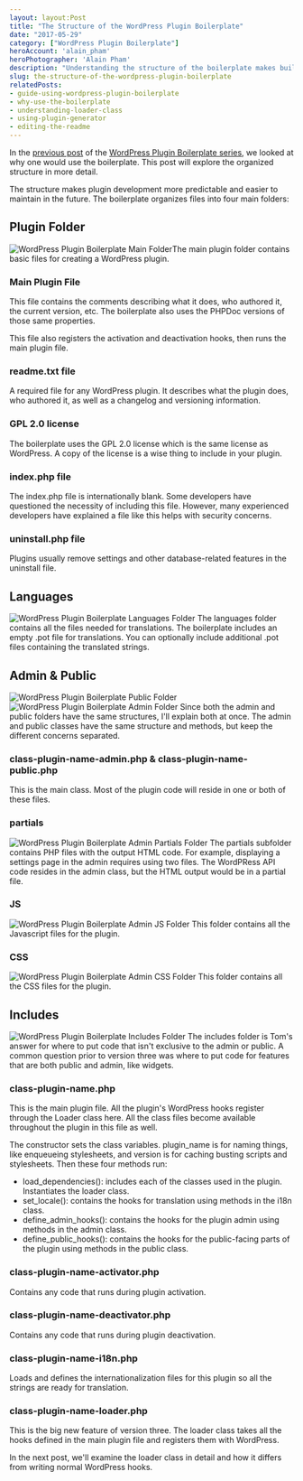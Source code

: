 ```yaml
---
layout: layout:Post
title: "The Structure of the WordPress Plugin Boilerplate"
date: "2017-05-29"
category: ["WordPress Plugin Boilerplate"]
heroAccount: 'alain_pham'
heroPhotographer: 'Alain Pham'
description: "Understanding the structure of the boilerplate makes building your plugin much easier. Learn how the boilerplate structures your plugin."
slug: the-structure-of-the-wordpress-plugin-boilerplate
relatedPosts:
- guide-using-wordpress-plugin-boilerplate
- why-use-the-boilerplate
- understanding-loader-class
- using-plugin-generator
- editing-the-readme
---
```


In the [previous post](/post/why-use-the-boilerplate) of the [WordPress Plugin Boilerplate series](/post/guide-using-wordpress-plugin-boilerplate/), we looked at why one would use the boilerplate. This post will explore the organized structure in more detail.

The structure makes plugin development more predictable and easier to maintain in the future. The boilerplate organizes files into four main folders:

## Plugin Folder

![WordPress Plugin Boilerplate Main Folder](/post/the-structure-of-the-wordpress-plugin-boilerplate/wp-plugin-boilerplate-root-folder.png)The main plugin folder contains basic files for creating a WordPress plugin.

### Main Plugin File

This file contains the comments describing what it does, who authored it, the current version, etc. The boilerplate also uses the PHPDoc versions of those same properties.

This file also registers the activation and deactivation hooks, then runs the main plugin file.

### readme.txt file

A required file for any WordPress plugin. It describes what the plugin does, who authored it, as well as a changelog and versioning information.

### GPL 2.0 license

The boilerplate uses the GPL 2.0 license which is the same license as WordPress. A copy of the license is a wise thing to include in your plugin.

### index.php file

The index.php file is internationally blank. Some developers have questioned the necessity of including this file. However, many experienced developers have explained a file like this helps with security concerns.

### uninstall.php file

Plugins usually remove settings and other database-related features in the uninstall file.

## Languages

![WordPress Plugin Boilerplate Languages Folder](/post/the-structure-of-the-wordpress-plugin-boilerplate/wp-plugin-boilerplate-languages-folder.png) The languages folder contains all the files needed for translations. The boilerplate includes an empty .pot file for translations. You can optionally include additional .pot files containing the translated strings.

## Admin & Public

![WordPress Plugin Boilerplate Public Folder](/post/the-structure-of-the-wordpress-plugin-boilerplate/wp-plugin-boilerplate-public-folder.png) ![WordPress Plugin Boilerplate Admin Folder](/post/the-structure-of-the-wordpress-plugin-boilerplate/wp-plugin-boilerplate-admin-folder.png) Since both the admin and public folders have the same structures, I'll explain both at once. The admin and public classes have the same structure and methods, but keep the different concerns separated.

### class-plugin-name-admin.php & class-plugin-name-public.php

This is the main class. Most of the plugin code will reside in one or both of these files.

### partials

![WordPress Plugin Boilerplate Admin Partials Folder](/post/the-structure-of-the-wordpress-plugin-boilerplate/wp-plugin-boilerplate-admin-partials-folder.png) The partials subfolder contains PHP files with the output HTML code. For example, displaying a settings page in the admin requires using two files. The WordPRess API code resides in the admin class, but the HTML output would be in a partial file.

### JS

![WordPress Plugin Boilerplate Admin JS Folder](/post/the-structure-of-the-wordpress-plugin-boilerplate/wp-plugin-boilerplate-admin-js-folder.png) This folder contains all the Javascript files for the plugin.

### CSS

![WordPress Plugin Boilerplate Admin CSS Folder](/post/the-structure-of-the-wordpress-plugin-boilerplate/wp-plugin-boilerplate-admin-css-folder.png) This folder contains all the CSS files for the plugin.

## Includes

![WordPress Plugin Boilerplate Includes Folder](/post/the-structure-of-the-wordpress-plugin-boilerplate/wp-plugin-boilerplate-includes-folder.png) The includes folder is Tom's answer for where to put code that isn't exclusive to the admin or public. A common question prior to version three was where to put code for features that are both public and admin, like widgets.

### class-plugin-name.php

This is the main plugin file. All the plugin's WordPress hooks register through the Loader class here. All the class files become available throughout the plugin in this file as well.

The constructor sets the class variables. plugin_name is for naming things, like enqueueing stylesheets, and version is for caching busting scripts and stylesheets. Then these four methods run:

- load_dependencies(): includes each of the classes used in the plugin. Instantiates the loader class.
- set_locale(): contains the hooks for translation using methods in the i18n class.
- define_admin_hooks(): contains the hooks for the plugin admin using methods in the admin class.
- define_public_hooks(): contains the hooks for the public-facing parts of the plugin using methods in the public class.

### class-plugin-name-activator.php

Contains any code that runs during plugin activation.

### class-plugin-name-deactivator.php

Contains any code that runs during plugin deactivation.

### class-plugin-name-i18n.php

Loads and defines the internationalization files for this plugin so all the strings are ready for translation.

### class-plugin-name-loader.php

This is the big new feature of version three. The loader class takes all the hooks defined in the main plugin file and registers them with WordPress.

In the next post, we'll examine the loader class in detail and how it differs from writing normal WordPress hooks.
